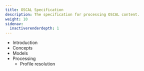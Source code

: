 ```yaml
---
title: OSCAL Specification
description: The specification for processing OSCAL content.
weight: 10
sidenav:
  inactiverenderdepth: 1
---
```


- Introduction
- Concepts
- Models
- Processing
  - Profile resolution